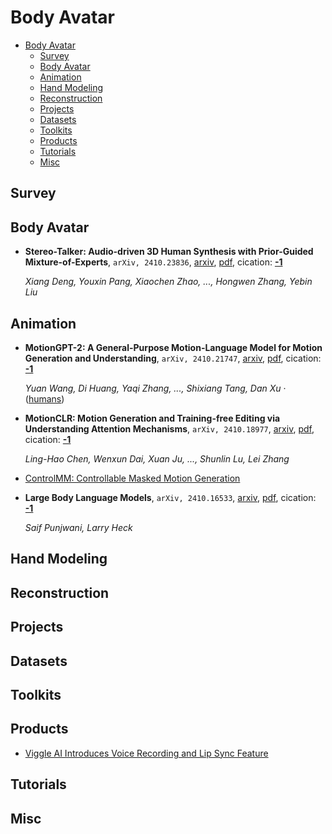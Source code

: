 # Body Avatar

- [Body Avatar](#body-avatar)
  - [Survey](#survey)
  - [Body Avatar](#body-avatar)
  - [Animation](#animation)
  - [Hand Modeling](#hand-modeling)
  - [Reconstruction](#reconstruction)
  - [Projects](#projects)
  - [Datasets](#datasets)
  - [Toolkits](#toolkits)
  - [Products](#products)
  - [Tutorials](#tutorials)
  - [Misc](#misc)


## Survey


## Body Avatar

- **Stereo-Talker: Audio-driven 3D Human Synthesis with Prior-Guided
  Mixture-of-Experts**, `arXiv, 2410.23836`, [arxiv](http://arxiv.org/abs/2410.23836v1), [pdf](http://arxiv.org/pdf/2410.23836v1.pdf), cication: [**-1**](None)

	 *Xiang Deng, Youxin Pang, Xiaochen Zhao, ..., Hongwen Zhang, Yebin Liu*

## Animation

- **MotionGPT-2: A General-Purpose Motion-Language Model for Motion
  Generation and Understanding**, `arXiv, 2410.21747`, [arxiv](http://arxiv.org/abs/2410.21747v1), [pdf](http://arxiv.org/pdf/2410.21747v1.pdf), cication: [**-1**](None)

	 *Yuan Wang, Di Huang, Yaqi Zhang, ..., Shixiang Tang, Dan Xu* · ([humans](http://humans.despite/))
- **MotionCLR: Motion Generation and Training-free Editing via Understanding
  Attention Mechanisms**, `arXiv, 2410.18977`, [arxiv](http://arxiv.org/abs/2410.18977v1), [pdf](http://arxiv.org/pdf/2410.18977v1.pdf), cication: [**-1**](None)

	 *Ling-Hao Chen, Wenxun Dai, Xuan Ju, ..., Shunlin Lu, Lei Zhang*
- [ControlMM: Controllable Masked Motion Generation](https://exitudio.github.io/ControlMM-page/)
- **Large Body Language Models**, `arXiv, 2410.16533`, [arxiv](http://arxiv.org/abs/2410.16533v1), [pdf](http://arxiv.org/pdf/2410.16533v1.pdf), cication: [**-1**](None)

	 *Saif Punjwani, Larry Heck*

## Hand Modeling


## Reconstruction


## Projects


## Datasets


## Toolkits


## Products

- [Viggle AI Introduces Voice Recording and Lip Sync Feature](https://x.com/DigestDiff93383/status/1848277161192386571)

## Tutorials


## Misc
